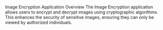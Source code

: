 Image Encryption Application
Overview
The Image Encryption application allows users to encrypt and decrypt images using cryptographic algorithms. This enhances the security of sensitive images, ensuring they can only be viewed by authorized individuals.
